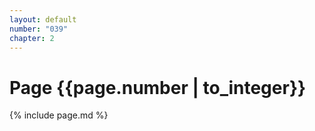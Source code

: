 ```yaml
---
layout: default
number: "039"
chapter: 2
---
```


# Page {{page.number | to_integer}}
{% include page.md %}
